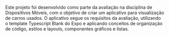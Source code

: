 Este projeto foi desenvolvido como parte da avaliação na disciplina de Dispositivos Móveis, com o objetivo de criar um aplicativo para visualização de carros usados. O aplicativo segue os requisitos da avaliação, utilizando o template Typescript Blank do Expo e aplicando conceitos de organização de código, estilos e layouts, componentes gráficos e listas.


